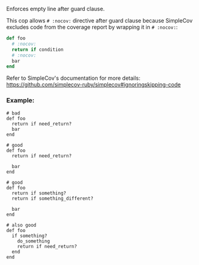 Enforces empty line after guard clause.

This cop allows `# :nocov:` directive after guard clause because
SimpleCov excludes code from the coverage report by wrapping it in `# :nocov:`:

```ruby
def foo
  # :nocov:
  return if condition
  # :nocov:
  bar
end
```

Refer to SimpleCov's documentation for more details:
https://github.com/simplecov-ruby/simplecov#ignoringskipping-code

### Example:

    # bad
    def foo
      return if need_return?
      bar
    end

    # good
    def foo
      return if need_return?

      bar
    end

    # good
    def foo
      return if something?
      return if something_different?

      bar
    end

    # also good
    def foo
      if something?
        do_something
        return if need_return?
      end
    end